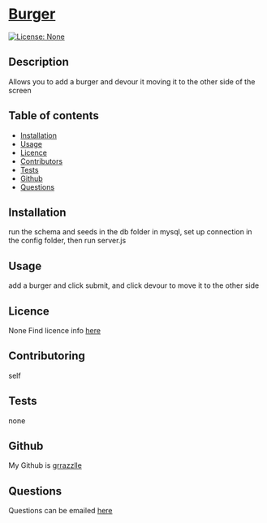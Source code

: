
  # **[Burger](http://github.com/grrazzlle/Burger)**
  
  [![License: None](https://img.shields.io/badge/License-None-blue.svg)](https://choosealicense.com/)

  ## Description

  Allows you to add a burger and devour it moving it to the other side of the screen

  ## Table of contents

  - [Installation](#Installation)
  - [Usage](#Usage)
  - [Licence](#Licence)
  - [Contributors](#Contributors)
  - [Tests](#Tests)
  - [Github](#Github)
  - [Questions](#Questions)

  ## Installation

  run the schema and seeds in the db folder in mysql, set up connection in the config folder, then run server.js

  ## Usage

  add a burger and click submit, and click devour to move it to the other side

  ## Licence

  None 
  Find licence info [here](https://choosealicense.com/)

  ## Contributoring

  self

  ## Tests

  none

  ## Github

  My Github is [grrazzlle](https://github.com/grrazzlle)

  ## Questions

  Questions can be emailed [here](mailto:cel47@miami.edu)
